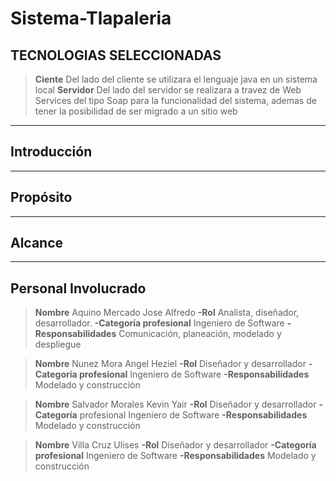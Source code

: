 # Sistema-Tlapaleria

## TECNOLOGIAS SELECCIONADAS
> **Ciente**
Del lado del cliente se utilizara el lenguaje java en un sistema local 
> **Servidor**
Del lado del servidor se realizara a travez de Web Services del tipo Soap para la funcionalidad del sistema, ademas de tener la posibilidad de ser migrado a un sitio web

***********************************************
## Introducción

*************************************
## Propósito

*************************************
## Alcance

*************************************
## Personal Involucrado


> **Nombre** Aquino Mercado Jose Alfredo
**-Rol** Analista, diseñador, desarrollador.
**-Categoría profesional** Ingeniero de Software
**-Responsabilidades** Comunicación, planeación, modelado y despliegue


> **Nombre** Nunez Mora Angel Heziel
**-Rol** Diseñador y desarrollador
**-Categoría profesional** Ingeniero de Software
**-Responsabilidades** Modelado y construcción


> **Nombre** Salvador Morales Kevin Yair
**-Rol** Diseñador y desarrollador
**-Categoría** profesional Ingeniero de Software
**-Responsabilidades** Modelado y construcción


> **Nombre** Villa Cruz Ulises
**-Rol** Diseñador y desarrollador
**-Categoría profesional** Ingeniero de Software
**-Responsabilidades** Modelado y construcción



